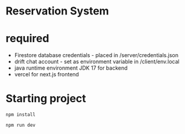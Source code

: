 # Reservation System

# required

- Firestore database credentials - placed in /server/credentials.json
- drift chat account - set as environment variable in /client/env.local
- java runtime environment JDK 17 for backend
- vercel for next.js frontend

# Starting project

```
npm install

npm run dev
```
